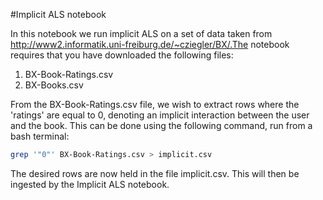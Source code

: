 #Implicit ALS notebook

In this notebook we run implicit ALS on a set of data taken from http://www2.informatik.uni-freiburg.de/~cziegler/BX/.The notebook requires that you have downloaded the following files:
1. BX-Book-Ratings.csv
2. BX-Books.csv

From the BX-Book-Ratings.csv file, we wish to extract rows where the 'ratings' are equal to 0, denoting an implicit interaction between the user and the book. This can be done using the following command, run from a bash terminal:
```bash
grep '"0"' BX-Book-Ratings.csv > implicit.csv
```
The desired rows are now held in the file implicit.csv. This will then be ingested by the Implicit ALS notebook. 

